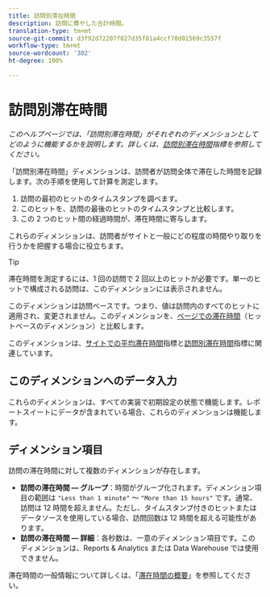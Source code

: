 ```yaml
---
title: 訪問別滞在時間
description: 訪問に費やした合計時間。
translation-type: tm+mt
source-git-commit: d3f92d72207f027d35f81a4ccf70d01569c3557f
workflow-type: tm+mt
source-wordcount: '302'
ht-degree: 100%

---
```



# 訪問別滞在時間

*このヘルプページでは、「訪問別滞在時間」がそれぞれのディメンションとしてどのように機能するかを説明します。詳しくは、[訪問別滞在時間](../metrics/time-spent-per-visit.md)指標を参照してください。*

「訪問別滞在時間」ディメンションは、訪問者が訪問全体で滞在した時間を記録します。次の手順を使用して計算を測定します。

1. 訪問の最初のヒットのタイムスタンプを調べます。
2. このヒットを、訪問の最後のヒットのタイムスタンプと比較します。
3. この 2 つのヒット間の経過時間が、滞在時間に寄与します。

これらのディメンションは、訪問者がサイトと一般にどの程度の時間やり取りを行うかを把握する場合に役立ちます。

>[!TIP]
>
>滞在時間を測定するには、1 回の訪問で 2 回以上のヒットが必要です。単一のヒットで構成される訪問は、このディメンションには表示されません。

このディメンションは訪問ベースです。つまり、値は訪問内のすべてのヒットに適用され、変更されません。このディメンションを、[ページでの滞在時間](time-spent-on-page.md)（ヒットベースのディメンション）と比較します。

このディメンションは、[サイトでの平均滞在時間](../metrics/average-time-on-site.md)指標と[訪問別滞在時間](../metrics/time-spent-per-visit.md)指標に関連しています。

## このディメンションへのデータ入力

これらのディメンションは、すべての実装で初期設定の状態で機能します。レポートスイートにデータが含まれている場合、これらのディメンションは機能します。

## ディメンション項目

訪問の滞在時間に対して複数のディメンションが存在します。

* **訪問の滞在時間 — グループ**：時間がグループ化されます。ディメンション項目の範囲は `"Less than 1 minute"` ～ `"More than 15 hours"` です。通常、訪問は 12 時間を超えません。ただし、タイムスタンプ付きのヒットまたはデータソースを使用している場合、訪問回数は 12 時間を超える可能性があります。
* **訪問の滞在時間 — 詳細**：各秒数は、一意のディメンション項目です。このディメンションは、Reports &amp; Analytics または Data Warehouse では使用できません。

滞在時間の一般情報について詳しくは、「[滞在時間の概要](../metrics/time-spent.md)」を参照してください。
